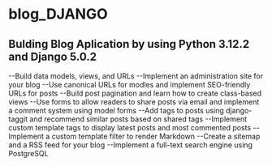 # blog_DJANGO
## Bulding Blog Aplication by using Python 3.12.2 and Django 5.0.2
--Build data models, views, and URLs
--Implement an administration site for your blog
--Use canonical URLs for modles and implement SEO-friendly URLs for posts
--Build post pagination and learn how to create class-based views
--Use forms to allow readers to share posts via email and implement a comment system using model forms
--Add tags to posts using django-taggit and recommend similar posts based on shared tags
--Implement custom template tags to display latest posts and most commented posts
--Implement a custom template filter to render Markdown
--Create a sitemap and a RSS feed for your blog
--Implement a full-text search engine using PostgreSQL
